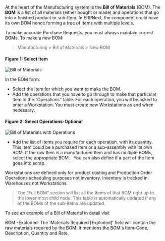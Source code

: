 At the heart of the Manufacturing system is the **Bill of Materials** (BOM).
The **BOM** is a list of all materials (either bought or made) and operations
that go into a finished product or sub-Item. In ERPNext, the component could
have its own BOM hence forming a tree of Items with multiple levels.

To make accurate Purchase Requests, you must always maintain correct BOMs. To
make a new BOM:

> Manufacturing > Bill of Materials > New BOM

#### Figure 1: Select Item

![Bill of Materials](/assets/manual_erpnext_com/old_images/erpnext/bom.png)

In the BOM form:

  * Select the Item for which you want to make the BOM.
  * Add the operations that you have to go through to make that particular Item in the “Operations” table. For each operation, you will be asked to enter a Workstation. You must create new Workstations as and when necessary. 

#### Figure 2: Select Operations-Optional

![Bill of Materials with Operations](/assets/manual_erpnext_com/old_images/erpnext/mfg-bom-3.png)

  * Add the list of Items you require for each operation, with its quantity. This Item could be a purchased Item or a sub-assembly with its own BOM. If the row Item is a manufactured Item and has multiple BOMs, select the appropriate BOM.   You can also define if a part of the Item goes into scrap.

Workstations are defined only for product costing and Production Order Operations scheduling purposes not inventory.
Inventory is tracked in Warehouses not Workstations.

> The “Full BOM” section will list all the Items of that BOM right up to the
lower most child node. This table is automatically updated if any of the BOMs
of the sub-Items are updated.

To see an example of a Bill of Material in detail visit [](/contents/guide-books/make-to-order/bill-of-materials)

BOM -Exploded: The 'Materials Required [Exploded]' field will contain the raw materials required by the BOM. It mentions the BOM's Item-Code, Description, Quantity and Rate.

